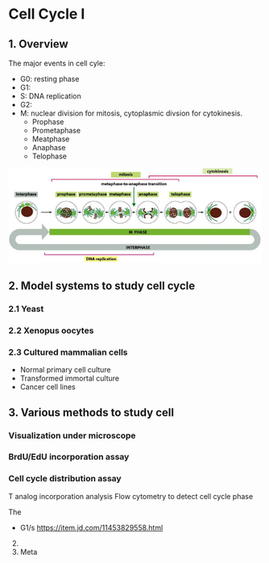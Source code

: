 # Cell Cycle I


## 1. Overview
The major events in cell cyle:
+ G0: resting phase
+ G1:
+ S: DNA replication
+ G2:
+ M: nuclear division for mitosis, cytoplasmic divsion for cytokinesis.
  * Prophase
  * Prometaphase
  * Meatphase
  * Anaphase
  * Telophase

![Cell Cycle](11/11_CellCycle.png)



## 2. Model systems to study cell cycle
### 2.1 Yeast

### 2.2 Xenopus oocytes

### 2.3 Cultured mammalian cells
+ Normal primary cell culture
+ Transformed immortal culture
+ Cancer cell lines

## 3. Various methods to study cell

### Visualization under microscope

### BrdU/EdU incorporation assay

### Cell cycle distribution assay
T analog incorporation analysis
Flow cytometry to detect cell cycle phase

 The
+ G1/s	https://item.jd.com/11453829558.html
2.
3. Meta
